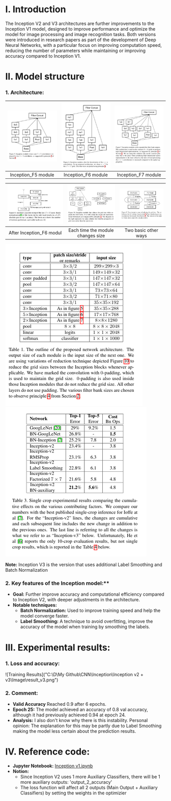 # I. Introduction

The Inception V2 and V3 architectures are further improvements to the Inception V1 model, designed to improve performance and optimize the model for image processing and image recognition tasks. Both versions were introduced in research papers as part of the development of Deep Neural Networks, with a particular focus on improving computation speed, reducing the number of parameters while maintaining or improving accuracy compared to Inception V1.

# II. Model structure

### 1. Architecture:

| ![image](https://github.com/MinhKint/CNN/blob/main/Inception/Inception%20v2%20%2B%20v3/Image/Figure%205.png) | ![image](https://github.com/MinhKint/CNN/blob/main/Inception/Inception%20v2%20%2B%20v3/Image/Figure%206.png) | ![image](https://github.com/MinhKint/CNN/blob/main/Inception/Inception%20v2%20%2B%20v3/Image/Figure%207.png) |
|:------------------------------:|:------------------------------:|:------------------------------:|
| Inception_F5 module  | Inception_F6 module  | Inception_F7 module  |

| ![image](https://github.com/MinhKint/CNN/blob/main/Inception/Inception%20v2%20%2B%20v3/Image/Figure%208.png) | ![image](https://github.com/MinhKint/CNN/blob/main/Inception/Inception%20v2%20%2B%20v3/Image/Figure%2010.png)| ![image](https://github.com/MinhKint/CNN/blob/main/Inception/Inception%20v2%20%2B%20v3/Image/Figure%209.png) |
|:------------------------------:|:------------------------------:|:------------------------------:|
| After Inception_F6 modul  | Each time the module changes size  | Two basic other ways  |

![image](https://github.com/MinhKint/CNN/blob/main/Inception/Inception%20v2%20%2B%20v3/Image/Architecture%20%2B%20Layer%20Inception%20v2.png) ![image](https://github.com/MinhKint/CNN/blob/main/Inception/Inception%20v2%20%2B%20v3/Image/Architecture%20%2B%20Layer%20Inception%20v3.png)

**Note:** Inception V3 is the version that uses additional Label Smoothing and Batch Normalization

### 2. Key features of the Inception model:**

- **Goal:** Further improve accuracy and computational efficiency compared to Inception V2, with deeper adjustments in the architecture.
- **Notable techniques:**
  - **Batch Normalization:** Used to improve training speed and help the model converge faster.
  - **Label Smoothing:** A technique to avoid overfitting, improve the accuracy of the model when training by smoothing the labels.

# III. Experimental results:

### 1. Loss and accuracy: 

![Training Results]("C:\D\My Github\CNN\Inception\Inception v2 + v3\Image\result_v3.png")

### 2. Comment: 

- **Valid Accuracy** Reached 0.9 after 6 epochs.
- **Epoch 25:** The model achieved an accuracy of 0.8 val accuracy, although it had previously achieved 0.94 at epoch 24.
- **Analysis:** I also don't know why there is this instability. Personal opinion: The explanation for this may be partly due to Label Smoothing making the model less certain about the prediction results.

# IV. Reference code:

- **Jupyter Notebook:** [Inception v1.ipynb](https://github.com/MinhKint/CNN/blob/main/Inception/Inception%20v2%20%2B%20v3/Inception%20v3/Inception%20v3.ipynb)
- **Notion:**
  - Since Inception V2 uses 1 more Auxiliary Classifiers, there will be 1 more auxiliary outputs: 'output_2_accuracy'
  - The loss function will affect all 2 outputs (Main Output + Auxiliary Classifiers) by setting the weights in the optimizier
